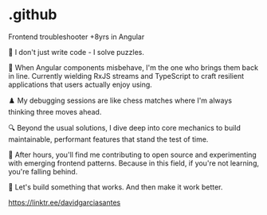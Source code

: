 # .github
Frontend troubleshooter +8yrs in Angular

🧩 I don't just write code - I solve puzzles.

🔧 When Angular components misbehave, I'm the one who brings them back in line. Currently wielding RxJS streams and TypeScript to craft resilient applications that users actually enjoy using.

♟️ My debugging sessions are like chess matches where I'm always thinking three moves ahead.

🔍 Beyond the usual solutions, I dive deep into core mechanics to build maintainable, performant features that stand the test of time.

🌟 After hours, you'll find me contributing to open source and experimenting with emerging frontend patterns. Because in this field, if you're not learning, you're falling behind.

🚀 Let's build something that works. And then make it work better.

https://linktr.ee/davidgarciasantes
